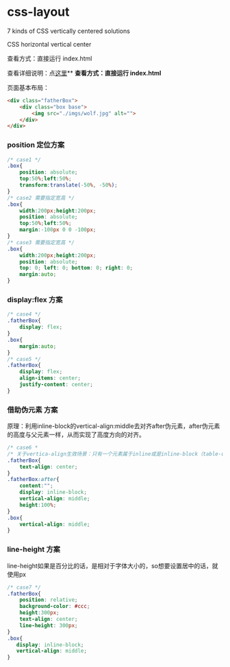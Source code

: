 # css-layout
7 kinds of CSS vertically centered solutions

> 
CSS horizontal vertical center

查看方式：直接运行 index.html

查看详细说明：点[这里](https://weily22.github.io/2017/12/03/css%E4%B8%AD%E6%B0%B4%E5%B9%B3%E5%9E%82%E7%9B%B4%E5%B1%85%E4%B8%AD%E7%AC%94%E8%AE%B0/)**
**查看方式：直接运行 index.html**

页面基本布局：

``` html
<div class="fatherBox">
	<div class="box base">
		<img src="./imgs/wolf.jpg" alt="">
	</div> 
</div>
```
### position 定位方案
``` css
/* case1 */
.box{
    position: absolute;
    top:50%;left:50%;
    transform:translate(-50%, -50%);
}
/* case2 需要指定宽高 */
.box{
    width:200px;height:200px;
    position: absolute;
    top:50%;left:50%;
    margin:-100px 0 0 -100px;
}
/* case3 需要指定宽高 */
.box{
    width:200px;height:200px;
    position: absolute;
    top: 0; left: 0; bottom: 0; right: 0; 
    margin:auto;
}
```
### display:flex 方案

```css
/* case4 */
.fatherBox{
    display: flex;
}
.box{
    margin:auto;
}
/* case5 */
.fatherBox{
    display: flex;
    align-items: center;
    justify-content: center;
}
```
### 借助伪元素 方案
原理：利用inline-block的vertical-align:middle去对齐after伪元素，after伪元素的高度与父元素一样，从而实现了高度方向的对齐。
``` css
/* case6 *
/* 关于vertica-align生效场景：只有一个元素属于inline或是inline-block（table-cell也可以理解为inline-block水平）水平，其身上的vertical-align属性才会起作用。一些默认情况下起作用的元素：如，图片，按钮，单复选框 */
.fatherBox{
    text-align: center;
}
.fatherBox:after{
    content:"";
    display: inline-block;
    vertical-align: middle;
    height:100%;
}
.box{
    vertical-align: middle;
}
```
### line-height 方案
line-height如果是百分比的话，是相对于字体大小的，so想要设置居中的话，就使用px
```css
/* case7 */
.fatherBox{
    position: relative;
    background-color: #ccc;
    height:300px;
    text-align: center; 
    line-height: 300px;
}
.box{
   display: inline-block;
   vertical-align: middle;
}
```



